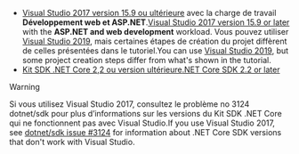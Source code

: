 * <span data-ttu-id="d5c2c-101">[Visual Studio 2017 version 15.9 ou ultérieure](https://visualstudio.microsoft.com/downloads/) avec la charge de travail **Développement web et ASP.NET**.</span><span class="sxs-lookup"><span data-stu-id="d5c2c-101">[Visual Studio 2017 version 15.9 or later](https://visualstudio.microsoft.com/downloads/) with the **ASP.NET and web development** workload.</span></span> <span data-ttu-id="d5c2c-102">Vous pouvez utiliser [Visual Studio 2019](https://visualstudio.microsoft.com/downloads/?utm_medium=microsoft&utm_source=docs.microsoft.com&utm_campaign=inline+link&utm_content=download+vs2019), mais certaines étapes de création du projet diffèrent de celles présentées dans le tutoriel.</span><span class="sxs-lookup"><span data-stu-id="d5c2c-102">You can use [Visual Studio 2019](https://visualstudio.microsoft.com/downloads/?utm_medium=microsoft&utm_source=docs.microsoft.com&utm_campaign=inline+link&utm_content=download+vs2019), but some project creation steps differ from what's shown in the tutorial.</span></span>
* [<span data-ttu-id="d5c2c-103">Kit SDK .NET Core 2,2 ou version ultérieure</span><span class="sxs-lookup"><span data-stu-id="d5c2c-103">.NET Core SDK 2.2 or later</span></span>](https://dotnet.microsoft.com/download/dotnet-core)

> [!WARNING]
> <span data-ttu-id="d5c2c-104">Si vous utilisez Visual Studio 2017, consultez le problème no 3124 dotnet/sdk pour plus d’informations sur les versions du Kit SDK .NET Core qui ne fonctionnent pas avec Visual Studio.</span><span class="sxs-lookup"><span data-stu-id="d5c2c-104">If you use Visual Studio 2017, see [dotnet/sdk issue #3124](https://github.com/dotnet/sdk/issues/3124) for information about .NET Core SDK versions that don't work with Visual Studio.</span></span>
